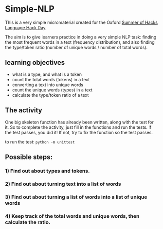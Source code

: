 # Simple-NLP

This is a very simple micromaterial created for the Oxford [Summer of Hacks](https://summerofhacks.io) [Language Hack Day](https://summerofhacks.io/#2019:3-language-hackday).

The aim is to give learners practice in doing a very simple NLP task: finding the
most frequent words in a text (frequency distribution), and also finding the
type/token ratio (number of unique words / number of total words).

## learning objectives

- what is a type, and what is a token
- count the total words (tokens) in a text
- converting a text into unique words
- count the unique words (types) in a text
- calculate the type/token ratio of a text

## The activity

One big skeleton function has already been written, along with the test for it.
So to complete the activity, just fill in the functions and run the tests.
If the test passes, you did it! If not, try to fix the function so the test passes.

to run the test:
`python -m unittest`

## Possible steps:

### 1) Find out about types and tokens.

### 2) Find out about turning text into a list of words

### 3) Find out about turning a list of words into a list of unique words

### 4) Keep track of the total words and unique words, then calculate the ratio.
